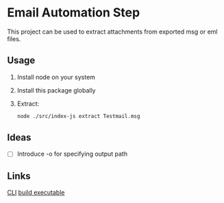 # Email Automation Step

This project can be used to extract attachments from exported msg or eml files.

## Usage

1. Install node on your system
2. Install this package globally
3. Extract:

   ```bash
   node ./src/index-js extract Testmail.msg
   ```

## Ideas

- [ ] Introduce -o for specifying output path

## Links

[CLI](https://blog.logrocket.com/creating-a-cli-tool-with-node-js/)
[build executable](https://blog.logrocket.com/creating-a-cli-tool-with-node-js/)

